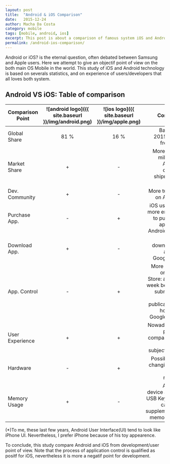 ```yaml
---
layout: post
title:  "Android & iOS Comparison"
date:   2015-12-24
author: Macha Da Costa
category: mobile
tags: [mobile, android, ios]
excerpt: This post is about a comparison of famous system iOS and Android.
permalink: /android-ios-comparison/
---
```


Android or iOS? is the eternal question, often debated between Samsung and Apple users. Here we attempt to give an objectif point of view on the both main OS Mobile in the world. This study of iOS and Android technology is based on severals statistics, and on experience of users/developers that all loves both system.

## Android VS iOS: Table of comparison


 Comparison Point | ![android logo]({{ site.baseurl }}/img/android.png) | ![ios logo]({{ site.baseurl }}/img/apple.png)   | Comment
 ----------------- | :---------: | :-------: | ---------: 
  Global Share     | 81 %    | 16 %  | Based on 2015 study from IDC 
  Market Share     | +       | -     | More than 1 milliard of Android devices shipment in 2015 
 Dev. Community   | +       | -     | More tutorials on Android 
 Purchase App.    | -       | +     | iOS users are more enclined to purchase app. than Android users 
 Download App.    | +       | -     | More downloaded app. on Google Play 
 App. Control     | -       | +     | More control on Apple Store: about 1 week between submission and publication (5 hours for Google Play).
 User Experience  | +       | +     | Nowaday, this point of comparison is really subjective (*) 
 Hardware         | -       | +     | Possibility of changing SIM card at runtime 
 Memory Usage     | +       | -     | Android device are like USB Key and it can host supplementary memory card 


(*)To me, these last few years, Android User Interface(UI) tend to look like iPhone UI. Nevertheless, I prefer iPhone because of his toy appearence.

To conclude, this study compare Android and iOS from development/user point of view. Note that the process of application control is qualified as positf for iOS, nevertheless it is more a negatif point for development.



